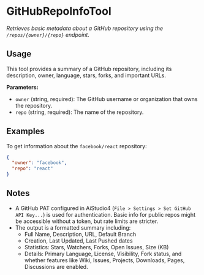 ﻿# GitHubRepoInfoTool

*Retrieves basic metadata about a GitHub repository using the `/repos/{owner}/{repo}` endpoint.*

## Usage

This tool provides a summary of a GitHub repository, including its description, owner, language, stars, forks, and important URLs.

**Parameters:**
-   `owner` (string, required): The GitHub username or organization that owns the repository.
-   `repo` (string, required): The name of the repository.

## Examples

To get information about the `facebook/react` repository:

```json
{
  "owner": "facebook",
  "repo": "react"
}
```

## Notes

-   A GitHub PAT configured in AiStudio4 (`File > Settings > Set GitHub API Key...`) is used for authentication. Basic info for public repos might be accessible without a token, but rate limits are stricter.
-   The output is a formatted summary including:
    -   Full Name, Description, URL, Default Branch
    -   Creation, Last Updated, Last Pushed dates
    -   Statistics: Stars, Watchers, Forks, Open Issues, Size (KB)
    -   Details: Primary Language, License, Visibility, Fork status, and whether features like Wiki, Issues, Projects, Downloads, Pages, Discussions are enabled.